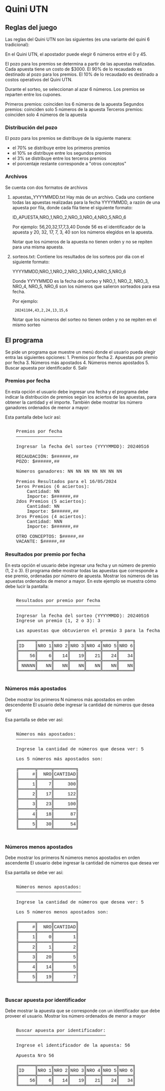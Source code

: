 # Quini UTN


## Reglas del juego

Las reglas del Quini UTN son las siguientes (es una variante del quini 6 tradicional):

En el Quini UTN, el apostador puede elegir 6 números entre el 0 y 45.

El pozo para los premios se determina a partir de las apuestas realizadas. Cada apuesta tiene un costo de $3000.
El 90% de lo recaudado es destinado al pozo para los premios.
El 10% de lo recaudado es destinado a costos operativos del Quini UTN.

Durante el sorteo, se seleccionan al azar 6 números.
Los premios se reparten entre los cupones.

Primeros premios: coinciden los 6 números de la apuesta
Segundos premios: coinciden solo 5 números de la apuesta
Terceros premios: coinciden solo 4 números de la apuesta


### Distribución del pozo

El pozo para los premios se distribuye de la siguiente manera:
* el 70% se distribuye entre los primeros premios
* el 10% se distribuye entre los segundos premios
* el 3% se distribuye entre los terceros premios
* el porcentaje restante corresponde a "otros conceptos"

### Archivos

Se cuenta con dos formatos de archivos 
1. apuestas_YYYYMMDD.txt
    Hay más de un archivo. Cada uno contiene todas las apuestas realizadas para la fecha YYYYMMDD, a razón de una apuesta por fila, donde cada fila tiene el siguiente formato:
 
    ID_APUESTA,NRO_1,NRO_2,NRO_3,NRO_4,NRO_5,NRO_6

    Por ejemplo:
        56,20,32,17,7,3,40
        Donde 56 es el identificador de la apuesta y 20, 32, 17, 7, 3, 40 son los números elegidos en la apuesta.

    Notar que los números de la apuesta no tienen orden y no se repiten para una misma apuesta.


2. sorteos.txt: 
    Contiene los resultados de los sorteos por día con el siguiente formato:

    YYYYMMDD,NRO_1,NRO_2,NRO_3,NRO_4,NRO_5,NRO_6

    Donde YYYYMMDD es la fecha del sorteo y NRO_1, NRO_2, NRO_3, NRO_4, NRO_5, NRO_6 son los números que salieron sorteados para esa fecha.

    Por ejemplo:

        20241104,43,2,24,13,15,6

    Notar que los números del sorteo no tienen orden y no se repiten en el mismo sorteo


 
## El programa

Se pide un programa que muestre un menú donde el usuario pueda elegir entra las siguientes opciones:
    1. Premios por fecha
    2. Apuestas por premio por fecha
    3. Números más apostados
    4. Números menos apostados
    5. Buscar apuesta por identificador
    6. Salir

### Premios por fecha

En esta opción el usuario debe ingresar una fecha y el programa debe indicar la distribución de premios según los aciertos de las apuestas, para obtener la cantidad y el importe. También debe mostrar los número ganadores ordenados de menor a mayor:

Esta pantalla debe lucir así:
<pre style="font-family: Lucila Console, Courier New, monospace; font-size: 11pt; line-height: 1.1; ">

    Premios por fecha
    ─────────────────

    Ingresar la fecha del sorteo (YYYYMMDD): 20240516

    RECAUDACIÓN: $######,##
    POZO: $######,##

    Números ganadores: NN NN NN NN NN NN NN

    Premios Resultados para el 16/05/2024
    1eros Premios (6 aciertos): 
        Cantidad: NN
        Importe: $######,##
    2dos Premios (5 aciertos):
        Cantidad: NN
        Importe: $######,##
    3ros Premios (4 aciertos): 
        Cantidad: NNN
        Importe: $######,##

    OTRO CONCEPTOS: $#####,##
    VACANTE: $#####,##
</pre>

### Resultados por premio por fecha

En esta opción el usuario debe ingresar una fecha y un número de premio (1, 2 o 3). El programa debe mostrar todas las apuestas que corresponde a ese premio, ordenadas por número de apuesta.
Mostrar los números de las apuestas ordenados de menor a mayor.
En este ejemplo se muestra cómo debe lucir la pantalla:

<pre style="font-family: Lucila Console, Courier New, monospace; font-size: 11pt; line-height: 1.1; ">
    
    Resultados por premio por fecha
    ───────────────────────────────
    
    Ingresar la fecha del sorteo (YYYYMMDD): 20240516
    Ingrese un premio (1, 2 o 3): 3

    Las apuestas que obtuvieron el premio 3 para la fecha 16/05/2024 son:

    ╔══════╦═════╦═════╦═════╦═════╦═════╦═════╗
    ║ID    ║NRO 1║NRO 2║NRO 3║NRO 4║NRO 5║NRO 6║
    ╠══════╬═════╬═════╬═════╬═════╬═════╬═════╣
    ║    56║    6║   14║   19║   21║   24║   34║
    ╠══════╬═════╬═════╬═════╬═════╬═════╬═════╣
    ║ NNNNN║   NN║   NN║   NN║   NN║   NN║   NN║
    ╚══════╩═════╩═════╩═════╩═════╩═════╩═════╝

</pre>

### Números más apostados

Debe mostrar los primeros N números más apostados en orden descendente
El usuario debe ingresar la cantidad de números que desea ver

Esa pantalla se debe ver así:


<pre style="font-family: Lucila Console, Courier New, monospace; font-size: 11pt; line-height: 1.1; ">

    Números más apostados:
    ──────────────────────

    Ingrese la cantidad de números que desea ver: 5

    Los 5 números más apostados son:

    ╔══════╦═════╦════════╗
    ║     #║  NRO║CANTIDAD║
    ╠══════╬═════╬════════╣
    ║     1║    7║     300║
    ╠══════╬═════╬════════╣
    ║     2║   17║     122║
    ╠══════╬═════╬════════╣
    ║     3║   23║     100║
    ╠══════╬═════╬════════╣
    ║     4║   18║      87║
    ╠══════╬═════╬════════╣
    ║     5║   30║      54║
    ╚══════╩═════╩════════╝

</pre>

### Números menos apostados

Debe mostrar los primeros N números menos apostados en orden ascendente
El usuario debe ingresar la cantidad de números que desea ver

Esa pantalla se debe ver así:


<pre style="font-family: Lucila Console, Courier New, monospace; font-size: 11pt; line-height: 1.1; ">

    Números menos apostados:
    ────────────────────────

    Ingrese la cantidad de números que desea ver: 5

    Los 5 números menos apostados son:

    ╔══════╦═════╦════════╗
    ║     #║  NRO║CANTIDAD║
    ╠══════╬═════╬════════╣
    ║     1║    0║       1║
    ╠══════╬═════╬════════╣
    ║     2║    1║       2║
    ╠══════╬═════╬════════╣
    ║     3║   20║       5║
    ╠══════╬═════╬════════╣
    ║     4║   14║       5║
    ╠══════╬═════╬════════╣
    ║     5║   19║       7║
    ╚══════╩═════╩════════╝

</pre>

### Buscar apuesta por identificador

Debe mostrar la apuesta que se corresponde con un identificador que debe proveer el usuario. 
Mostrar los número ordenados de menor a mayor

<pre style="font-family: Lucila Console, Courier New, monospace; font-size: 11pt; line-height: 1.1; ">

    Buscar apuesta por identificador:
    ─────────────────────────────────

    Ingrese el identificador de la apuesta: 56

    Apuesta Nro 56

    ╔══════╦═════╦═════╦═════╦═════╦═════╦═════╗
    ║ID    ║NRO 1║NRO 2║NRO 3║NRO 4║NRO 5║NRO 6║
    ╠══════╬═════╬═════╬═════╬═════╬═════╬═════╣
    ║    56║    6║   14║   19║   21║   24║   34║
    ╚══════╩═════╩═════╩═════╩═════╩═════╩═════╝

</pre>